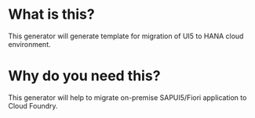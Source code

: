 # What is this?

This generator will generate template for migration of UI5 to HANA cloud environment.

# Why do you need this?

This generator will help to migrate on-premise SAPUI5/Fiori application to Cloud Foundry.
